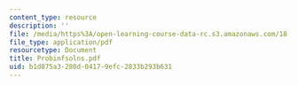 ```yaml
---
content_type: resource
description: ''
file: /media/https%3A/open-learning-course-data-rc.s3.amazonaws.com/18-303-linear-partial-differential-equations-fall-2006/b1d875a3280d04179efc2833b293b631_Probinfsolns.pdf
file_type: application/pdf
resourcetype: Document
title: Probinfsolns.pdf
uid: b1d875a3-280d-0417-9efc-2833b293b631
---
```

